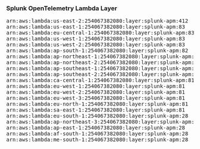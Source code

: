 <h3>Splunk OpenTelemetry Lambda Layer</h3>

<pre>
arn:aws:lambda:us-east-2:254067382080:layer:splunk-apm:412
arn:aws:lambda:us-east-1:254067382080:layer:splunk-apm:83
arn:aws:lambda:eu-central-1:254067382080:layer:splunk-apm:83
arn:aws:lambda:us-west-1:254067382080:layer:splunk-apm:83
arn:aws:lambda:us-west-2:254067382080:layer:splunk-apm:83
arn:aws:lambda:ap-south-1:254067382080:layer:splunk-apm:82
arn:aws:lambda:ap-northeast-1:254067382080:layer:splunk-apm:82
arn:aws:lambda:ap-northeast-2:254067382080:layer:splunk-apm:82
arn:aws:lambda:ap-southeast-1:254067382080:layer:splunk-apm:82
arn:aws:lambda:ap-southeast-2:254067382080:layer:splunk-apm:81
arn:aws:lambda:ca-central-1:254067382080:layer:splunk-apm:81
arn:aws:lambda:eu-west-1:254067382080:layer:splunk-apm:81
arn:aws:lambda:eu-west-2:254067382080:layer:splunk-apm:81
arn:aws:lambda:eu-west-3:254067382080:layer:splunk-apm:81
arn:aws:lambda:eu-north-1:254067382080:layer:splunk-apm:81
arn:aws:lambda:sa-east-1:254067382080:layer:splunk-apm:81
arn:aws:lambda:eu-south-1:254067382080:layer:splunk-apm:28
arn:aws:lambda:ap-northeast-3:254067382080:layer:splunk-apm:28
arn:aws:lambda:ap-east-1:254067382080:layer:splunk-apm:28
arn:aws:lambda:af-south-1:254067382080:layer:splunk-apm:28
arn:aws:lambda:me-south-1:254067382080:layer:splunk-apm:28
</pre>